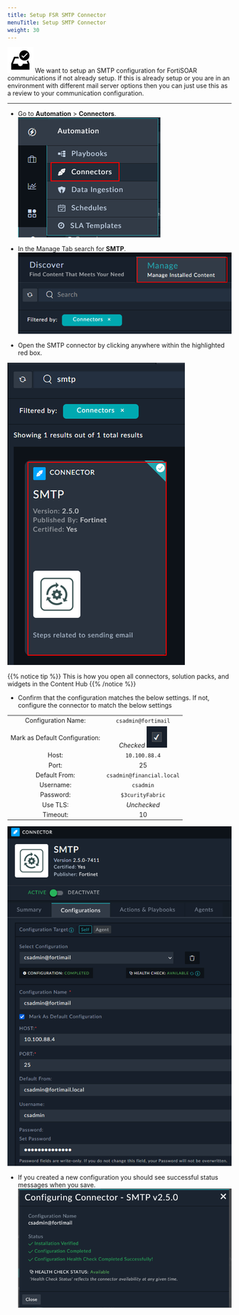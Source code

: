 ```yaml
---
title: Setup FSR SMTP Connector
menuTitle: Setup SMTP Connector
weight: 30
---
```


![user_complete_icon](check_box.svg)
We want to setup an SMTP configuration for FortiSOAR communications if not already setup. If this is already setup or you are in an environment with different mail server options then you can just use this as a review to your communication configuration.

---

- Go to **Automation** > **Connectors**. ![Connectors navigation](connectors.png)
- In the Manage Tab search for **SMTP**.
![Manage tab](manage_tab.png)

- Open the SMTP connector by clicking anywhere within the highlighted red box.

![Edit SMTP click region](edit_smtp.png?height=400px)

{{% notice tip %}}
This is how you open all connectors, solution packs, and widgets in the Content Hub
{{% /notice %}}

- Confirm that the configuration matches the below settings. If not, configure the connector to match the below settings

|||
|:-----:|:-----:|
|Configuration Name:|```csadmin@fortimail```|
|Mark as Default Configuration:|*Checked* ![Check box](checked.png?height=35px)|
|Host:|```10.100.88.4```|
|Port:|25|
|Default From:|```csadmin@financial.local```|
|Username:|```csadmin```|
|Password:|```$3curityFabric```|
|Use TLS:| *Unchecked*|
|Timeout:|10|

![SMTP connector configuration](smtpconn.png)

- If you created a new configuration you should see successful status messages when you save.
![Success popup](success.png)
